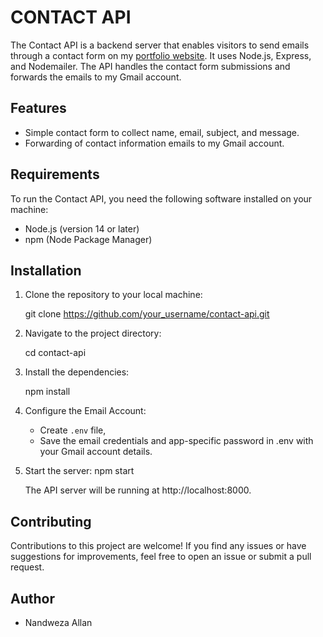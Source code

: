 # CONTACT API

The Contact API is a backend server that enables visitors to send emails through a contact form on my [portfolio website](https://nandweza.github.io/allan/). It uses Node.js, Express, and Nodemailer. The API handles the contact form submissions and forwards the emails to my Gmail account.

## Features

- Simple contact form to collect name, email, subject, and message.
- Forwarding of contact information emails to my Gmail account.

## Requirements

To run the Contact API, you need the following software installed on your machine:

- Node.js (version 14 or later)
- npm (Node Package Manager)

## Installation

1. Clone the repository to your local machine:

    git clone https://github.com/your_username/contact-api.git


2. Navigate to the project directory:

    cd contact-api

3. Install the dependencies:

    npm install

4. Configure the Email Account:

    + Create `.env` file,
    + Save the email credentials and app-specific password in .env with your Gmail account details.

5. Start the server:
    npm start

    The API server will be running at http://localhost:8000.

## Contributing

Contributions to this project are welcome! If you find any issues or have suggestions for improvements, feel free to open an issue or submit a pull request.

## Author
+ Nandweza Allan 